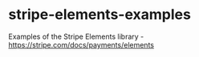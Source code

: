 # stripe-elements-examples

Examples of the Stripe Elements library - https://stripe.com/docs/payments/elements


